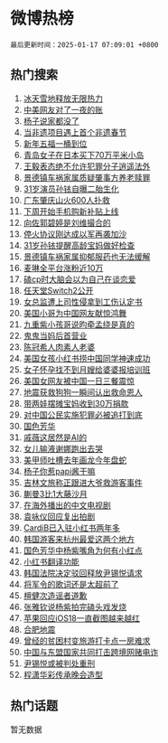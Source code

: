 # 微博热榜

`最后更新时间：2025-01-17 07:09:01 +0800`

## 热门搜索

1. [冰天雪地释放无限热力](https://m.weibo.cn/search?containerid=100103type%3D1%26t%3D10%26q%3D%23%E5%86%B0%E5%A4%A9%E9%9B%AA%E5%9C%B0%E9%87%8A%E6%94%BE%E6%97%A0%E9%99%90%E7%83%AD%E5%8A%9B%23&stream_entry_id=51&isnewpage=1&extparam=seat%3D1%26c_type%3D51%26filter_type%3Drealtimehot%26q%3D%2523%25E5%2586%25B0%25E5%25A4%25A9%25E9%259B%25AA%25E5%259C%25B0%25E9%2587%258A%25E6%2594%25BE%25E6%2597%25A0%25E9%2599%2590%25E7%2583%25AD%25E5%258A%259B%2523%26dgr%3D0%26stream_entry_id%3D51%26pos%3D0%26cate%3D10103%26display_time%3D1737068939%26pre_seqid%3D17370689398940120148447)
1. [中美网友对了一夜的账](https://m.weibo.cn/search?containerid=100103type%3D1%26t%3D10%26q%3D%23%E4%B8%AD%E7%BE%8E%E7%BD%91%E5%8F%8B%E5%AF%B9%E4%BA%86%E4%B8%80%E5%A4%9C%E7%9A%84%E8%B4%A6%23&stream_entry_id=31&isnewpage=1&extparam=seat%3D1%26flag%3D2%26c_type%3D31%26lcate%3D5001%26cate%3D5001%26pos%3D0%26realpos%3D1%26stream_entry_id%3D31%26dgr%3D0%26q%3D%2523%25E4%25B8%25AD%25E7%25BE%258E%25E7%25BD%2591%25E5%258F%258B%25E5%25AF%25B9%25E4%25BA%2586%25E4%25B8%2580%25E5%25A4%259C%25E7%259A%2584%25E8%25B4%25A6%2523%26band_rank%3D1%26filter_type%3Drealtimehot%26display_time%3D1737068939%26pre_seqid%3D17370689398940120148447)
1. [杨子说家都没了](https://m.weibo.cn/search?containerid=100103type%3D1%26t%3D10%26q%3D%23%E6%9D%A8%E5%AD%90%E8%AF%B4%E5%AE%B6%E9%83%BD%E6%B2%A1%E4%BA%86%23&stream_entry_id=31&isnewpage=1&extparam=seat%3D1%26flag%3D0%26c_type%3D31%26lcate%3D5001%26cate%3D5001%26pos%3D1%26realpos%3D2%26stream_entry_id%3D31%26dgr%3D0%26q%3D%2523%25E6%259D%25A8%25E5%25AD%2590%25E8%25AF%25B4%25E5%25AE%25B6%25E9%2583%25BD%25E6%25B2%25A1%25E4%25BA%2586%2523%26band_rank%3D2%26filter_type%3Drealtimehot%26display_time%3D1737068939%26pre_seqid%3D17370689398940120148447)
1. [当非遗项目遇上首个非遗春节](https://m.weibo.cn/search?containerid=100103type%3D1%26t%3D10%26q%3D%23%E5%BD%93%E9%9D%9E%E9%81%97%E9%A1%B9%E7%9B%AE%E9%81%87%E4%B8%8A%E9%A6%96%E4%B8%AA%E9%9D%9E%E9%81%97%E6%98%A5%E8%8A%82%23&stream_entry_id=31&isnewpage=1&extparam=seat%3D1%26flag%3D0%26c_type%3D31%26lcate%3D5001%26cate%3D5001%26pos%3D2%26realpos%3D3%26stream_entry_id%3D31%26dgr%3D0%26q%3D%2523%25E5%25BD%2593%25E9%259D%259E%25E9%2581%2597%25E9%25A1%25B9%25E7%259B%25AE%25E9%2581%2587%25E4%25B8%258A%25E9%25A6%2596%25E4%25B8%25AA%25E9%259D%259E%25E9%2581%2597%25E6%2598%25A5%25E8%258A%2582%2523%26band_rank%3D3%26filter_type%3Drealtimehot%26display_time%3D1737068939%26pre_seqid%3D17370689398940120148447)
1. [新年五福一桶到位](https://m.weibo.cn/search?containerid=100103type%3D1%26t%3D10%26q%3D%23%E6%96%B0%E5%B9%B4%E4%BA%94%E7%A6%8F%E4%B8%80%E6%A1%B6%E5%88%B0%E4%BD%8D%23&stream_entry_id=31&isnewpage=1&extparam=seat%3D1%26filter_type%3Drealtimehot%26c_type%3D31%26lcate%3D5001%26cate%3D5001%26is_ad_pos%3D1%26adid%3D272976%26band_rank%3D4%26stream_entry_id%3D31%26dgr%3D0%26topic_ad%3D1%26pos%3D3%26q%3D%2523%25E6%2596%25B0%25E5%25B9%25B4%25E4%25BA%2594%25E7%25A6%258F%25E4%25B8%2580%25E6%25A1%25B6%25E5%2588%25B0%25E4%25BD%258D%2523%26display_time%3D1737068939%26pre_seqid%3D17370689398940120148447)
1. [青岛女子在日本买下70万平米小岛](https://m.weibo.cn/search?containerid=100103type%3D1%26t%3D10%26q%3D%23%E9%9D%92%E5%B2%9B%E5%A5%B3%E5%AD%90%E5%9C%A8%E6%97%A5%E6%9C%AC%E4%B9%B0%E4%B8%8B70%E4%B8%87%E5%B9%B3%E7%B1%B3%E5%B0%8F%E5%B2%9B%23&stream_entry_id=31&isnewpage=1&extparam=seat%3D1%26flag%3D0%26c_type%3D31%26lcate%3D5001%26cate%3D5001%26pos%3D4%26realpos%3D4%26stream_entry_id%3D31%26dgr%3D0%26q%3D%2523%25E9%259D%2592%25E5%25B2%259B%25E5%25A5%25B3%25E5%25AD%2590%25E5%259C%25A8%25E6%2597%25A5%25E6%259C%25AC%25E4%25B9%25B0%25E4%25B8%258B70%25E4%25B8%2587%25E5%25B9%25B3%25E7%25B1%25B3%25E5%25B0%258F%25E5%25B2%259B%2523%26band_rank%3D4%26filter_type%3Drealtimehot%26display_time%3D1737068939%26pre_seqid%3D17370689398940120148447)
1. [王毅表态绝不允许犯罪分子逍遥法外](https://m.weibo.cn/search?containerid=100103type%3D1%26t%3D10%26q%3D%23%E7%8E%8B%E6%AF%85%E8%A1%A8%E6%80%81%E7%BB%9D%E4%B8%8D%E5%85%81%E8%AE%B8%E7%8A%AF%E7%BD%AA%E5%88%86%E5%AD%90%E9%80%8D%E9%81%A5%E6%B3%95%E5%A4%96%23&stream_entry_id=31&isnewpage=1&extparam=seat%3D1%26flag%3D0%26c_type%3D31%26lcate%3D5001%26cate%3D5001%26pos%3D5%26realpos%3D5%26stream_entry_id%3D31%26dgr%3D0%26q%3D%2523%25E7%258E%258B%25E6%25AF%2585%25E8%25A1%25A8%25E6%2580%2581%25E7%25BB%259D%25E4%25B8%258D%25E5%2585%2581%25E8%25AE%25B8%25E7%258A%25AF%25E7%25BD%25AA%25E5%2588%2586%25E5%25AD%2590%25E9%2580%258D%25E9%2581%25A5%25E6%25B3%2595%25E5%25A4%2596%2523%26band_rank%3D5%26filter_type%3Drealtimehot%26display_time%3D1737068939%26pre_seqid%3D17370689398940120148447)
1. [景德镇车祸家属质疑肇事方养老赎罪](https://m.weibo.cn/search?containerid=100103type%3D1%26t%3D10%26q%3D%23%E6%99%AF%E5%BE%B7%E9%95%87%E8%BD%A6%E7%A5%B8%E5%AE%B6%E5%B1%9E%E8%B4%A8%E7%96%91%E8%82%87%E4%BA%8B%E6%96%B9%E5%85%BB%E8%80%81%E8%B5%8E%E7%BD%AA%23&stream_entry_id=31&isnewpage=1&extparam=seat%3D1%26flag%3D1%26c_type%3D31%26lcate%3D5001%26cate%3D5001%26pos%3D6%26realpos%3D6%26stream_entry_id%3D31%26dgr%3D0%26q%3D%2523%25E6%2599%25AF%25E5%25BE%25B7%25E9%2595%2587%25E8%25BD%25A6%25E7%25A5%25B8%25E5%25AE%25B6%25E5%25B1%259E%25E8%25B4%25A8%25E7%2596%2591%25E8%2582%2587%25E4%25BA%258B%25E6%2596%25B9%25E5%2585%25BB%25E8%2580%2581%25E8%25B5%258E%25E7%25BD%25AA%2523%26band_rank%3D6%26filter_type%3Drealtimehot%26display_time%3D1737068939%26pre_seqid%3D17370689398940120148447)
1. [31岁演员孙铱自曝二胎生化](https://m.weibo.cn/search?containerid=100103type%3D1%26t%3D10%26q%3D%2331%E5%B2%81%E6%BC%94%E5%91%98%E5%AD%99%E9%93%B1%E8%87%AA%E6%9B%9D%E4%BA%8C%E8%83%8E%E7%94%9F%E5%8C%96%23&stream_entry_id=31&isnewpage=1&extparam=seat%3D1%26flag%3D0%26c_type%3D31%26lcate%3D5001%26cate%3D5001%26pos%3D7%26realpos%3D7%26stream_entry_id%3D31%26dgr%3D0%26q%3D%252331%25E5%25B2%2581%25E6%25BC%2594%25E5%2591%2598%25E5%25AD%2599%25E9%2593%25B1%25E8%2587%25AA%25E6%259B%259D%25E4%25BA%258C%25E8%2583%258E%25E7%2594%259F%25E5%258C%2596%2523%26band_rank%3D7%26filter_type%3Drealtimehot%26display_time%3D1737068939%26pre_seqid%3D17370689398940120148447)
1. [广东肇庆山火600人扑救](https://m.weibo.cn/search?containerid=100103type%3D1%26t%3D10%26q%3D%23%E5%B9%BF%E4%B8%9C%E8%82%87%E5%BA%86%E5%B1%B1%E7%81%AB600%E4%BA%BA%E6%89%91%E6%95%91%23&stream_entry_id=31&isnewpage=1&extparam=seat%3D1%26flag%3D0%26c_type%3D31%26lcate%3D5001%26cate%3D5001%26pos%3D8%26realpos%3D8%26stream_entry_id%3D31%26dgr%3D0%26q%3D%2523%25E5%25B9%25BF%25E4%25B8%259C%25E8%2582%2587%25E5%25BA%2586%25E5%25B1%25B1%25E7%2581%25AB600%25E4%25BA%25BA%25E6%2589%2591%25E6%2595%2591%2523%26band_rank%3D8%26filter_type%3Drealtimehot%26display_time%3D1737068939%26pre_seqid%3D17370689398940120148447)
1. [下周开始手机购新补贴上线](https://m.weibo.cn/search?containerid=100103type%3D1%26t%3D10%26q%3D%23%E4%B8%8B%E5%91%A8%E5%BC%80%E5%A7%8B%E6%89%8B%E6%9C%BA%E8%B4%AD%E6%96%B0%E8%A1%A5%E8%B4%B4%E4%B8%8A%E7%BA%BF%23&stream_entry_id=31&isnewpage=1&extparam=seat%3D1%26flag%3D0%26c_type%3D31%26lcate%3D5001%26cate%3D5001%26pos%3D9%26realpos%3D9%26stream_entry_id%3D31%26dgr%3D0%26q%3D%2523%25E4%25B8%258B%25E5%2591%25A8%25E5%25BC%2580%25E5%25A7%258B%25E6%2589%258B%25E6%259C%25BA%25E8%25B4%25AD%25E6%2596%25B0%25E8%25A1%25A5%25E8%25B4%25B4%25E4%25B8%258A%25E7%25BA%25BF%2523%26band_rank%3D9%26filter_type%3Drealtimehot%26display_time%3D1737068939%26pre_seqid%3D17370689398940120148447)
1. [向佐郭碧婷是刘维撮合的](https://m.weibo.cn/search?containerid=100103type%3D1%26t%3D10%26q%3D%E5%90%91%E4%BD%90%E9%83%AD%E7%A2%A7%E5%A9%B7%E6%98%AF%E5%88%98%E7%BB%B4%E6%92%AE%E5%90%88%E7%9A%84&stream_entry_id=31&isnewpage=1&extparam=seat%3D1%26flag%3D0%26c_type%3D31%26lcate%3D5001%26cate%3D5001%26pos%3D10%26realpos%3D10%26stream_entry_id%3D31%26dgr%3D0%26q%3D%25E5%2590%2591%25E4%25BD%2590%25E9%2583%25AD%25E7%25A2%25A7%25E5%25A9%25B7%25E6%2598%25AF%25E5%2588%2598%25E7%25BB%25B4%25E6%2592%25AE%25E5%2590%2588%25E7%259A%2584%26band_rank%3D10%26filter_type%3Drealtimehot%26display_time%3D1737068939%26pre_seqid%3D17370689398940120148447)
1. [停火协议刚达成以军再袭加沙](https://m.weibo.cn/search?containerid=100103type%3D1%26t%3D10%26q%3D%23%E5%81%9C%E7%81%AB%E5%8D%8F%E8%AE%AE%E5%88%9A%E8%BE%BE%E6%88%90%E4%BB%A5%E5%86%9B%E5%86%8D%E8%A2%AD%E5%8A%A0%E6%B2%99%23&stream_entry_id=31&isnewpage=1&extparam=seat%3D1%26flag%3D0%26c_type%3D31%26lcate%3D5001%26cate%3D5001%26pos%3D11%26realpos%3D11%26stream_entry_id%3D31%26dgr%3D0%26q%3D%2523%25E5%2581%259C%25E7%2581%25AB%25E5%258D%258F%25E8%25AE%25AE%25E5%2588%259A%25E8%25BE%25BE%25E6%2588%2590%25E4%25BB%25A5%25E5%2586%259B%25E5%2586%258D%25E8%25A2%25AD%25E5%258A%25A0%25E6%25B2%2599%2523%26band_rank%3D11%26filter_type%3Drealtimehot%26display_time%3D1737068939%26pre_seqid%3D17370689398940120148447)
1. [31岁孙铱提醒高龄宝妈做好检查](https://m.weibo.cn/search?containerid=100103type%3D1%26t%3D10%26q%3D%2331%E5%B2%81%E5%AD%99%E9%93%B1%E6%8F%90%E9%86%92%E9%AB%98%E9%BE%84%E5%AE%9D%E5%A6%88%E5%81%9A%E5%A5%BD%E6%A3%80%E6%9F%A5%23&stream_entry_id=31&isnewpage=1&extparam=seat%3D1%26flag%3D0%26c_type%3D31%26lcate%3D5001%26cate%3D5001%26pos%3D12%26realpos%3D12%26stream_entry_id%3D31%26dgr%3D0%26q%3D%252331%25E5%25B2%2581%25E5%25AD%2599%25E9%2593%25B1%25E6%258F%2590%25E9%2586%2592%25E9%25AB%2598%25E9%25BE%2584%25E5%25AE%259D%25E5%25A6%2588%25E5%2581%259A%25E5%25A5%25BD%25E6%25A3%2580%25E6%259F%25A5%2523%26band_rank%3D12%26filter_type%3Drealtimehot%26display_time%3D1737068939%26pre_seqid%3D17370689398940120148447)
1. [景德镇车祸家属抑郁服药也无法缓解](https://m.weibo.cn/search?containerid=100103type%3D1%26t%3D10%26q%3D%23%E6%99%AF%E5%BE%B7%E9%95%87%E8%BD%A6%E7%A5%B8%E5%AE%B6%E5%B1%9E%E6%8A%91%E9%83%81%E6%9C%8D%E8%8D%AF%E4%B9%9F%E6%97%A0%E6%B3%95%E7%BC%93%E8%A7%A3%23&stream_entry_id=31&isnewpage=1&extparam=seat%3D1%26flag%3D0%26c_type%3D31%26lcate%3D5001%26cate%3D5001%26pos%3D13%26realpos%3D13%26stream_entry_id%3D31%26dgr%3D0%26q%3D%2523%25E6%2599%25AF%25E5%25BE%25B7%25E9%2595%2587%25E8%25BD%25A6%25E7%25A5%25B8%25E5%25AE%25B6%25E5%25B1%259E%25E6%258A%2591%25E9%2583%2581%25E6%259C%258D%25E8%258D%25AF%25E4%25B9%259F%25E6%2597%25A0%25E6%25B3%2595%25E7%25BC%2593%25E8%25A7%25A3%2523%26band_rank%3D13%26filter_type%3Drealtimehot%26display_time%3D1737068939%26pre_seqid%3D17370689398940120148447)
1. [麦琳全平台涨粉近10万](https://m.weibo.cn/search?containerid=100103type%3D1%26t%3D10%26q%3D%23%E9%BA%A6%E7%90%B3%E5%85%A8%E5%B9%B3%E5%8F%B0%E6%B6%A8%E7%B2%89%E8%BF%9110%E4%B8%87%23&stream_entry_id=31&isnewpage=1&extparam=seat%3D1%26flag%3D0%26c_type%3D31%26lcate%3D5001%26cate%3D5001%26pos%3D14%26realpos%3D14%26stream_entry_id%3D31%26dgr%3D0%26q%3D%2523%25E9%25BA%25A6%25E7%2590%25B3%25E5%2585%25A8%25E5%25B9%25B3%25E5%258F%25B0%25E6%25B6%25A8%25E7%25B2%2589%25E8%25BF%259110%25E4%25B8%2587%2523%26band_rank%3D14%26filter_type%3Drealtimehot%26display_time%3D1737068939%26pre_seqid%3D17370689398940120148447)
1. [磕cp时大脑会以为自己在谈恋爱](https://m.weibo.cn/search?containerid=100103type%3D1%26t%3D10%26q%3D%23%E7%A3%95cp%E6%97%B6%E5%A4%A7%E8%84%91%E4%BC%9A%E4%BB%A5%E4%B8%BA%E8%87%AA%E5%B7%B1%E5%9C%A8%E8%B0%88%E6%81%8B%E7%88%B1%23&stream_entry_id=31&isnewpage=1&extparam=seat%3D1%26flag%3D0%26c_type%3D31%26lcate%3D5001%26cate%3D5001%26pos%3D15%26realpos%3D15%26stream_entry_id%3D31%26dgr%3D0%26q%3D%2523%25E7%25A3%2595cp%25E6%2597%25B6%25E5%25A4%25A7%25E8%2584%2591%25E4%25BC%259A%25E4%25BB%25A5%25E4%25B8%25BA%25E8%2587%25AA%25E5%25B7%25B1%25E5%259C%25A8%25E8%25B0%2588%25E6%2581%258B%25E7%2588%25B1%2523%26band_rank%3D15%26filter_type%3Drealtimehot%26display_time%3D1737068939%26pre_seqid%3D17370689398940120148447)
1. [任天堂Switch2公开](https://m.weibo.cn/search?containerid=100103type%3D1%26t%3D10%26q%3D%23%E4%BB%BB%E5%A4%A9%E5%A0%82Switch2%E5%85%AC%E5%BC%80%23&stream_entry_id=31&isnewpage=1&extparam=seat%3D1%26flag%3D0%26c_type%3D31%26lcate%3D5001%26cate%3D5001%26pos%3D16%26realpos%3D16%26stream_entry_id%3D31%26dgr%3D0%26q%3D%2523%25E4%25BB%25BB%25E5%25A4%25A9%25E5%25A0%2582Switch2%25E5%2585%25AC%25E5%25BC%2580%2523%26band_rank%3D16%26filter_type%3Drealtimehot%26display_time%3D1737068939%26pre_seqid%3D17370689398940120148447)
1. [女总监遭上司性侵拿到工伤认定书](https://m.weibo.cn/search?containerid=100103type%3D1%26t%3D10%26q%3D%23%E5%A5%B3%E6%80%BB%E7%9B%91%E9%81%AD%E4%B8%8A%E5%8F%B8%E6%80%A7%E4%BE%B5%E6%8B%BF%E5%88%B0%E5%B7%A5%E4%BC%A4%E8%AE%A4%E5%AE%9A%E4%B9%A6%23&stream_entry_id=31&isnewpage=1&extparam=seat%3D1%26flag%3D0%26c_type%3D31%26lcate%3D5001%26cate%3D5001%26pos%3D17%26realpos%3D17%26stream_entry_id%3D31%26dgr%3D0%26q%3D%2523%25E5%25A5%25B3%25E6%2580%25BB%25E7%259B%2591%25E9%2581%25AD%25E4%25B8%258A%25E5%258F%25B8%25E6%2580%25A7%25E4%25BE%25B5%25E6%258B%25BF%25E5%2588%25B0%25E5%25B7%25A5%25E4%25BC%25A4%25E8%25AE%25A4%25E5%25AE%259A%25E4%25B9%25A6%2523%26band_rank%3D17%26filter_type%3Drealtimehot%26display_time%3D1737068939%26pre_seqid%3D17370689398940120148447)
1. [美国小哥为中国网友献惊鸿舞](https://m.weibo.cn/search?containerid=100103type%3D1%26t%3D10%26q%3D%23%E7%BE%8E%E5%9B%BD%E5%B0%8F%E5%93%A5%E4%B8%BA%E4%B8%AD%E5%9B%BD%E7%BD%91%E5%8F%8B%E7%8C%AE%E6%83%8A%E9%B8%BF%E8%88%9E%23&stream_entry_id=31&isnewpage=1&extparam=seat%3D1%26flag%3D0%26c_type%3D31%26lcate%3D5001%26cate%3D5001%26pos%3D18%26realpos%3D18%26stream_entry_id%3D31%26dgr%3D0%26q%3D%2523%25E7%25BE%258E%25E5%259B%25BD%25E5%25B0%258F%25E5%2593%25A5%25E4%25B8%25BA%25E4%25B8%25AD%25E5%259B%25BD%25E7%25BD%2591%25E5%258F%258B%25E7%258C%25AE%25E6%2583%258A%25E9%25B8%25BF%25E8%2588%259E%2523%26band_rank%3D18%26filter_type%3Drealtimehot%26display_time%3D1737068939%26pre_seqid%3D17370689398940120148447)
1. [九重紫小孩哥说昀牵孟绕是真的](https://m.weibo.cn/search?containerid=100103type%3D1%26t%3D10%26q%3D%23%E4%B9%9D%E9%87%8D%E7%B4%AB%E5%B0%8F%E5%AD%A9%E5%93%A5%E8%AF%B4%E6%98%80%E7%89%B5%E5%AD%9F%E7%BB%95%E6%98%AF%E7%9C%9F%E7%9A%84%23&stream_entry_id=31&isnewpage=1&extparam=seat%3D1%26flag%3D0%26c_type%3D31%26lcate%3D5001%26cate%3D5001%26pos%3D19%26realpos%3D19%26stream_entry_id%3D31%26dgr%3D0%26q%3D%2523%25E4%25B9%259D%25E9%2587%258D%25E7%25B4%25AB%25E5%25B0%258F%25E5%25AD%25A9%25E5%2593%25A5%25E8%25AF%25B4%25E6%2598%2580%25E7%2589%25B5%25E5%25AD%259F%25E7%25BB%2595%25E6%2598%25AF%25E7%259C%259F%25E7%259A%2584%2523%26band_rank%3D19%26filter_type%3Drealtimehot%26display_time%3D1737068939%26pre_seqid%3D17370689398940120148447)
1. [鬼鬼当妈后首营业](https://m.weibo.cn/search?containerid=100103type%3D1%26t%3D10%26q%3D%23%E9%AC%BC%E9%AC%BC%E5%BD%93%E5%A6%88%E5%90%8E%E9%A6%96%E8%90%A5%E4%B8%9A%23&stream_entry_id=31&isnewpage=1&extparam=seat%3D1%26flag%3D0%26c_type%3D31%26lcate%3D5001%26cate%3D5001%26pos%3D20%26realpos%3D20%26stream_entry_id%3D31%26dgr%3D0%26q%3D%2523%25E9%25AC%25BC%25E9%25AC%25BC%25E5%25BD%2593%25E5%25A6%2588%25E5%2590%258E%25E9%25A6%2596%25E8%2590%25A5%25E4%25B8%259A%2523%26band_rank%3D20%26filter_type%3Drealtimehot%26display_time%3D1737068939%26pre_seqid%3D17370689398940120148447)
1. [陈冠希人肉素人老婆](https://m.weibo.cn/search?containerid=100103type%3D1%26t%3D10%26q%3D%23%E9%99%88%E5%86%A0%E5%B8%8C%E4%BA%BA%E8%82%89%E7%B4%A0%E4%BA%BA%E8%80%81%E5%A9%86%23&stream_entry_id=31&isnewpage=1&extparam=seat%3D1%26flag%3D2%26c_type%3D31%26lcate%3D5001%26cate%3D5001%26pos%3D21%26realpos%3D21%26stream_entry_id%3D31%26dgr%3D0%26q%3D%2523%25E9%2599%2588%25E5%2586%25A0%25E5%25B8%258C%25E4%25BA%25BA%25E8%2582%2589%25E7%25B4%25A0%25E4%25BA%25BA%25E8%2580%2581%25E5%25A9%2586%2523%26band_rank%3D21%26filter_type%3Drealtimehot%26display_time%3D1737068939%26pre_seqid%3D17370689398940120148447)
1. [美国女孩小红书捞中国同学神速成功](https://m.weibo.cn/search?containerid=100103type%3D1%26t%3D10%26q%3D%23%E7%BE%8E%E5%9B%BD%E5%A5%B3%E5%AD%A9%E5%B0%8F%E7%BA%A2%E4%B9%A6%E6%8D%9E%E4%B8%AD%E5%9B%BD%E5%90%8C%E5%AD%A6%E7%A5%9E%E9%80%9F%E6%88%90%E5%8A%9F%23&stream_entry_id=31&isnewpage=1&extparam=seat%3D1%26flag%3D0%26c_type%3D31%26lcate%3D5001%26cate%3D5001%26pos%3D22%26realpos%3D22%26stream_entry_id%3D31%26dgr%3D0%26q%3D%2523%25E7%25BE%258E%25E5%259B%25BD%25E5%25A5%25B3%25E5%25AD%25A9%25E5%25B0%258F%25E7%25BA%25A2%25E4%25B9%25A6%25E6%258D%259E%25E4%25B8%25AD%25E5%259B%25BD%25E5%2590%258C%25E5%25AD%25A6%25E7%25A5%259E%25E9%2580%259F%25E6%2588%2590%25E5%258A%259F%2523%26band_rank%3D22%26filter_type%3Drealtimehot%26display_time%3D1737068939%26pre_seqid%3D17370689398940120148447)
1. [女子怀孕找不到月嫂给婆婆报培训班](https://m.weibo.cn/search?containerid=100103type%3D1%26t%3D10%26q%3D%23%E5%A5%B3%E5%AD%90%E6%80%80%E5%AD%95%E6%89%BE%E4%B8%8D%E5%88%B0%E6%9C%88%E5%AB%82%E7%BB%99%E5%A9%86%E5%A9%86%E6%8A%A5%E5%9F%B9%E8%AE%AD%E7%8F%AD%23&stream_entry_id=31&isnewpage=1&extparam=seat%3D1%26flag%3D0%26c_type%3D31%26lcate%3D5001%26cate%3D5001%26pos%3D23%26realpos%3D23%26stream_entry_id%3D31%26dgr%3D0%26q%3D%2523%25E5%25A5%25B3%25E5%25AD%2590%25E6%2580%2580%25E5%25AD%2595%25E6%2589%25BE%25E4%25B8%258D%25E5%2588%25B0%25E6%259C%2588%25E5%25AB%2582%25E7%25BB%2599%25E5%25A9%2586%25E5%25A9%2586%25E6%258A%25A5%25E5%259F%25B9%25E8%25AE%25AD%25E7%258F%25AD%2523%26band_rank%3D23%26filter_type%3Drealtimehot%26display_time%3D1737068939%26pre_seqid%3D17370689398940120148447)
1. [美国女网友被中国一日三餐震惊](https://m.weibo.cn/search?containerid=100103type%3D1%26t%3D10%26q%3D%23%E7%BE%8E%E5%9B%BD%E5%A5%B3%E7%BD%91%E5%8F%8B%E8%A2%AB%E4%B8%AD%E5%9B%BD%E4%B8%80%E6%97%A5%E4%B8%89%E9%A4%90%E9%9C%87%E6%83%8A%23&stream_entry_id=31&isnewpage=1&extparam=seat%3D1%26flag%3D0%26c_type%3D31%26lcate%3D5001%26cate%3D5001%26pos%3D24%26realpos%3D24%26stream_entry_id%3D31%26dgr%3D0%26q%3D%2523%25E7%25BE%258E%25E5%259B%25BD%25E5%25A5%25B3%25E7%25BD%2591%25E5%258F%258B%25E8%25A2%25AB%25E4%25B8%25AD%25E5%259B%25BD%25E4%25B8%2580%25E6%2597%25A5%25E4%25B8%2589%25E9%25A4%2590%25E9%259C%2587%25E6%2583%258A%2523%26band_rank%3D24%26filter_type%3Drealtimehot%26display_time%3D1737068939%26pre_seqid%3D17370689398940120148447)
1. [地震获救狗狗一瞬间认出救命恩人](https://m.weibo.cn/search?containerid=100103type%3D1%26t%3D10%26q%3D%23%E5%9C%B0%E9%9C%87%E8%8E%B7%E6%95%91%E7%8B%97%E7%8B%97%E4%B8%80%E7%9E%AC%E9%97%B4%E8%AE%A4%E5%87%BA%E6%95%91%E5%91%BD%E6%81%A9%E4%BA%BA%23&stream_entry_id=31&isnewpage=1&extparam=seat%3D1%26flag%3D32768%26c_type%3D31%26lcate%3D5001%26cate%3D5001%26pos%3D25%26realpos%3D25%26stream_entry_id%3D31%26dgr%3D0%26q%3D%2523%25E5%259C%25B0%25E9%259C%2587%25E8%258E%25B7%25E6%2595%2591%25E7%258B%2597%25E7%258B%2597%25E4%25B8%2580%25E7%259E%25AC%25E9%2597%25B4%25E8%25AE%25A4%25E5%2587%25BA%25E6%2595%2591%25E5%2591%25BD%25E6%2581%25A9%25E4%25BA%25BA%2523%26band_rank%3D25%26filter_type%3Drealtimehot%26display_time%3D1737068939%26pre_seqid%3D17370689398940120148447)
1. [带两娃摆摊宝妈收到30万捐款](https://m.weibo.cn/search?containerid=100103type%3D1%26t%3D10%26q%3D%23%E5%B8%A6%E4%B8%A4%E5%A8%83%E6%91%86%E6%91%8A%E5%AE%9D%E5%A6%88%E6%94%B6%E5%88%B030%E4%B8%87%E6%8D%90%E6%AC%BE%23&stream_entry_id=31&isnewpage=1&extparam=seat%3D1%26flag%3D0%26c_type%3D31%26lcate%3D5001%26cate%3D5001%26pos%3D26%26realpos%3D26%26stream_entry_id%3D31%26dgr%3D0%26q%3D%2523%25E5%25B8%25A6%25E4%25B8%25A4%25E5%25A8%2583%25E6%2591%2586%25E6%2591%258A%25E5%25AE%259D%25E5%25A6%2588%25E6%2594%25B6%25E5%2588%25B030%25E4%25B8%2587%25E6%258D%2590%25E6%25AC%25BE%2523%26band_rank%3D26%26filter_type%3Drealtimehot%26display_time%3D1737068939%26pre_seqid%3D17370689398940120148447)
1. [对中国公民实施犯罪必被追打到底](https://m.weibo.cn/search?containerid=100103type%3D1%26t%3D10%26q%3D%23%E5%AF%B9%E4%B8%AD%E5%9B%BD%E5%85%AC%E6%B0%91%E5%AE%9E%E6%96%BD%E7%8A%AF%E7%BD%AA%E5%BF%85%E8%A2%AB%E8%BF%BD%E6%89%93%E5%88%B0%E5%BA%95%23&stream_entry_id=31&isnewpage=1&extparam=seat%3D1%26flag%3D0%26c_type%3D31%26lcate%3D5001%26cate%3D5001%26pos%3D27%26realpos%3D27%26stream_entry_id%3D31%26dgr%3D0%26q%3D%2523%25E5%25AF%25B9%25E4%25B8%25AD%25E5%259B%25BD%25E5%2585%25AC%25E6%25B0%2591%25E5%25AE%259E%25E6%2596%25BD%25E7%258A%25AF%25E7%25BD%25AA%25E5%25BF%2585%25E8%25A2%25AB%25E8%25BF%25BD%25E6%2589%2593%25E5%2588%25B0%25E5%25BA%2595%2523%26band_rank%3D27%26filter_type%3Drealtimehot%26display_time%3D1737068939%26pre_seqid%3D17370689398940120148447)
1. [国色芳华](https://m.weibo.cn/search?containerid=100103type%3D1%26t%3D10%26q%3D%E5%9B%BD%E8%89%B2%E8%8A%B3%E5%8D%8E&stream_entry_id=31&isnewpage=1&extparam=seat%3D1%26flag%3D0%26c_type%3D31%26lcate%3D5001%26cate%3D5001%26pos%3D28%26realpos%3D28%26stream_entry_id%3D31%26dgr%3D0%26q%3D%25E5%259B%25BD%25E8%2589%25B2%25E8%258A%25B3%25E5%258D%258E%26band_rank%3D28%26filter_type%3Drealtimehot%26display_time%3D1737068939%26pre_seqid%3D17370689398940120148447)
1. [戚薇这居然是AI的](https://m.weibo.cn/search?containerid=100103type%3D1%26t%3D10%26q%3D%23%E6%88%9A%E8%96%87%E8%BF%99%E5%B1%85%E7%84%B6%E6%98%AFAI%E7%9A%84%23&stream_entry_id=31&isnewpage=1&extparam=seat%3D1%26flag%3D0%26c_type%3D31%26lcate%3D5001%26cate%3D5001%26pos%3D29%26realpos%3D29%26stream_entry_id%3D31%26dgr%3D0%26q%3D%2523%25E6%2588%259A%25E8%2596%2587%25E8%25BF%2599%25E5%25B1%2585%25E7%2584%25B6%25E6%2598%25AFAI%25E7%259A%2584%2523%26band_rank%3D29%26filter_type%3Drealtimehot%26display_time%3D1737068939%26pre_seqid%3D17370689398940120148447)
1. [女儿输液谢娜跑出去哭](https://m.weibo.cn/search?containerid=100103type%3D1%26t%3D10%26q%3D%23%E5%A5%B3%E5%84%BF%E8%BE%93%E6%B6%B2%E8%B0%A2%E5%A8%9C%E8%B7%91%E5%87%BA%E5%8E%BB%E5%93%AD%23&stream_entry_id=31&isnewpage=1&extparam=seat%3D1%26flag%3D0%26c_type%3D31%26lcate%3D5001%26cate%3D5001%26pos%3D30%26realpos%3D30%26stream_entry_id%3D31%26dgr%3D0%26q%3D%2523%25E5%25A5%25B3%25E5%2584%25BF%25E8%25BE%2593%25E6%25B6%25B2%25E8%25B0%25A2%25E5%25A8%259C%25E8%25B7%2591%25E5%2587%25BA%25E5%258E%25BB%25E5%2593%25AD%2523%26band_rank%3D30%26filter_type%3Drealtimehot%26display_time%3D1737068939%26pre_seqid%3D17370689398940120148447)
1. [美甲师吐槽去年画龙今年盘蛇](https://m.weibo.cn/search?containerid=100103type%3D1%26t%3D10%26q%3D%23%E7%BE%8E%E7%94%B2%E5%B8%88%E5%90%90%E6%A7%BD%E5%8E%BB%E5%B9%B4%E7%94%BB%E9%BE%99%E4%BB%8A%E5%B9%B4%E7%9B%98%E8%9B%87%23&stream_entry_id=31&isnewpage=1&extparam=seat%3D1%26flag%3D0%26c_type%3D31%26lcate%3D5001%26cate%3D5001%26pos%3D31%26realpos%3D31%26stream_entry_id%3D31%26dgr%3D0%26q%3D%2523%25E7%25BE%258E%25E7%2594%25B2%25E5%25B8%2588%25E5%2590%2590%25E6%25A7%25BD%25E5%258E%25BB%25E5%25B9%25B4%25E7%2594%25BB%25E9%25BE%2599%25E4%25BB%258A%25E5%25B9%25B4%25E7%259B%2598%25E8%259B%2587%2523%26band_rank%3D31%26filter_type%3Drealtimehot%26display_time%3D1737068939%26pre_seqid%3D17370689398940120148447)
1. [杨子你惹papi酱干嘛](https://m.weibo.cn/search?containerid=100103type%3D1%26t%3D10%26q%3D%23%E6%9D%A8%E5%AD%90%E4%BD%A0%E6%83%B9papi%E9%85%B1%E5%B9%B2%E5%98%9B%23&stream_entry_id=31&isnewpage=1&extparam=seat%3D1%26flag%3D0%26c_type%3D31%26lcate%3D5001%26cate%3D5001%26pos%3D32%26realpos%3D32%26stream_entry_id%3D31%26dgr%3D0%26q%3D%2523%25E6%259D%25A8%25E5%25AD%2590%25E4%25BD%25A0%25E6%2583%25B9papi%25E9%2585%25B1%25E5%25B9%25B2%25E5%2598%259B%2523%26band_rank%3D32%26filter_type%3Drealtimehot%26display_time%3D1737068939%26pre_seqid%3D17370689398940120148447)
1. [吉林文旅称正跟进大爷救游客事件](https://m.weibo.cn/search?containerid=100103type%3D1%26t%3D10%26q%3D%23%E5%90%89%E6%9E%97%E6%96%87%E6%97%85%E7%A7%B0%E6%AD%A3%E8%B7%9F%E8%BF%9B%E5%A4%A7%E7%88%B7%E6%95%91%E6%B8%B8%E5%AE%A2%E4%BA%8B%E4%BB%B6%23&stream_entry_id=31&isnewpage=1&extparam=seat%3D1%26flag%3D0%26c_type%3D31%26lcate%3D5001%26cate%3D5001%26pos%3D33%26realpos%3D33%26stream_entry_id%3D31%26dgr%3D0%26q%3D%2523%25E5%2590%2589%25E6%259E%2597%25E6%2596%2587%25E6%2597%2585%25E7%25A7%25B0%25E6%25AD%25A3%25E8%25B7%259F%25E8%25BF%259B%25E5%25A4%25A7%25E7%2588%25B7%25E6%2595%2591%25E6%25B8%25B8%25E5%25AE%25A2%25E4%25BA%258B%25E4%25BB%25B6%2523%26band_rank%3D33%26filter_type%3Drealtimehot%26display_time%3D1737068939%26pre_seqid%3D17370689398940120148447)
1. [蒯曼3比1大藤沙月](https://m.weibo.cn/search?containerid=100103type%3D1%26t%3D10%26q%3D%23%E8%92%AF%E6%9B%BC3%E6%AF%941%E5%A4%A7%E8%97%A4%E6%B2%99%E6%9C%88%23&stream_entry_id=31&isnewpage=1&extparam=seat%3D1%26flag%3D0%26c_type%3D31%26lcate%3D5001%26cate%3D5001%26pos%3D34%26realpos%3D34%26stream_entry_id%3D31%26dgr%3D0%26q%3D%2523%25E8%2592%25AF%25E6%259B%25BC3%25E6%25AF%25941%25E5%25A4%25A7%25E8%2597%25A4%25E6%25B2%2599%25E6%259C%2588%2523%26band_rank%3D34%26filter_type%3Drealtimehot%26display_time%3D1737068939%26pre_seqid%3D17370689398940120148447)
1. [在海外播出的中文电视剧](https://m.weibo.cn/search?containerid=100103type%3D1%26t%3D10%26q%3D%23%E5%9C%A8%E6%B5%B7%E5%A4%96%E6%92%AD%E5%87%BA%E7%9A%84%E4%B8%AD%E6%96%87%E7%94%B5%E8%A7%86%E5%89%A7%23&stream_entry_id=31&isnewpage=1&extparam=seat%3D1%26flag%3D0%26c_type%3D31%26lcate%3D5001%26cate%3D5001%26pos%3D35%26realpos%3D35%26stream_entry_id%3D31%26dgr%3D0%26q%3D%2523%25E5%259C%25A8%25E6%25B5%25B7%25E5%25A4%2596%25E6%2592%25AD%25E5%2587%25BA%25E7%259A%2584%25E4%25B8%25AD%25E6%2596%2587%25E7%2594%25B5%25E8%25A7%2586%25E5%2589%25A7%2523%26band_rank%3D35%26filter_type%3Drealtimehot%26display_time%3D1737068939%26pre_seqid%3D17370689398940120148447)
1. [袁咏仪回应复出拍剧](https://m.weibo.cn/search?containerid=100103type%3D1%26t%3D10%26q%3D%23%E8%A2%81%E5%92%8F%E4%BB%AA%E5%9B%9E%E5%BA%94%E5%A4%8D%E5%87%BA%E6%8B%8D%E5%89%A7%23&stream_entry_id=31&isnewpage=1&extparam=seat%3D1%26flag%3D0%26c_type%3D31%26lcate%3D5001%26cate%3D5001%26pos%3D36%26realpos%3D36%26stream_entry_id%3D31%26dgr%3D0%26q%3D%2523%25E8%25A2%2581%25E5%2592%258F%25E4%25BB%25AA%25E5%259B%259E%25E5%25BA%2594%25E5%25A4%258D%25E5%2587%25BA%25E6%258B%258D%25E5%2589%25A7%2523%26band_rank%3D36%26filter_type%3Drealtimehot%26display_time%3D1737068939%26pre_seqid%3D17370689398940120148447)
1. [CardiB已入驻小红书两年多](https://m.weibo.cn/search?containerid=100103type%3D1%26t%3D10%26q%3D%23CardiB%E5%B7%B2%E5%85%A5%E9%A9%BB%E5%B0%8F%E7%BA%A2%E4%B9%A6%E4%B8%A4%E5%B9%B4%E5%A4%9A%23&stream_entry_id=31&isnewpage=1&extparam=seat%3D1%26flag%3D0%26c_type%3D31%26lcate%3D5001%26cate%3D5001%26pos%3D37%26realpos%3D37%26stream_entry_id%3D31%26dgr%3D0%26q%3D%2523CardiB%25E5%25B7%25B2%25E5%2585%25A5%25E9%25A9%25BB%25E5%25B0%258F%25E7%25BA%25A2%25E4%25B9%25A6%25E4%25B8%25A4%25E5%25B9%25B4%25E5%25A4%259A%2523%26band_rank%3D37%26filter_type%3Drealtimehot%26display_time%3D1737068939%26pre_seqid%3D17370689398940120148447)
1. [韩国游客来杭州最爱这两个地方](https://m.weibo.cn/search?containerid=100103type%3D1%26t%3D10%26q%3D%23%E9%9F%A9%E5%9B%BD%E6%B8%B8%E5%AE%A2%E6%9D%A5%E6%9D%AD%E5%B7%9E%E6%9C%80%E7%88%B1%E8%BF%99%E4%B8%A4%E4%B8%AA%E5%9C%B0%E6%96%B9%23&stream_entry_id=31&isnewpage=1&extparam=seat%3D1%26flag%3D1%26c_type%3D31%26lcate%3D5001%26cate%3D5001%26pos%3D38%26realpos%3D38%26stream_entry_id%3D31%26dgr%3D0%26q%3D%2523%25E9%259F%25A9%25E5%259B%25BD%25E6%25B8%25B8%25E5%25AE%25A2%25E6%259D%25A5%25E6%259D%25AD%25E5%25B7%259E%25E6%259C%2580%25E7%2588%25B1%25E8%25BF%2599%25E4%25B8%25A4%25E4%25B8%25AA%25E5%259C%25B0%25E6%2596%25B9%2523%26band_rank%3D38%26filter_type%3Drealtimehot%26display_time%3D1737068939%26pre_seqid%3D17370689398940120148447)
1. [国色芳华中杨紫嘴角为何有小红点](https://m.weibo.cn/search?containerid=100103type%3D1%26t%3D10%26q%3D%23%E5%9B%BD%E8%89%B2%E8%8A%B3%E5%8D%8E%E4%B8%AD%E6%9D%A8%E7%B4%AB%E5%98%B4%E8%A7%92%E4%B8%BA%E4%BD%95%E6%9C%89%E5%B0%8F%E7%BA%A2%E7%82%B9%23&stream_entry_id=31&isnewpage=1&extparam=seat%3D1%26flag%3D0%26c_type%3D31%26lcate%3D5001%26cate%3D5001%26pos%3D39%26realpos%3D39%26stream_entry_id%3D31%26dgr%3D0%26q%3D%2523%25E5%259B%25BD%25E8%2589%25B2%25E8%258A%25B3%25E5%258D%258E%25E4%25B8%25AD%25E6%259D%25A8%25E7%25B4%25AB%25E5%2598%25B4%25E8%25A7%2592%25E4%25B8%25BA%25E4%25BD%2595%25E6%259C%2589%25E5%25B0%258F%25E7%25BA%25A2%25E7%2582%25B9%2523%26band_rank%3D39%26filter_type%3Drealtimehot%26display_time%3D1737068939%26pre_seqid%3D17370689398940120148447)
1. [小红书翻译功能](https://m.weibo.cn/search?containerid=100103type%3D1%26t%3D10%26q%3D%23%E5%B0%8F%E7%BA%A2%E4%B9%A6%E7%BF%BB%E8%AF%91%E5%8A%9F%E8%83%BD%23&stream_entry_id=31&isnewpage=1&extparam=seat%3D1%26flag%3D0%26c_type%3D31%26lcate%3D5001%26cate%3D5001%26pos%3D40%26realpos%3D40%26stream_entry_id%3D31%26dgr%3D0%26q%3D%2523%25E5%25B0%258F%25E7%25BA%25A2%25E4%25B9%25A6%25E7%25BF%25BB%25E8%25AF%2591%25E5%258A%259F%25E8%2583%25BD%2523%26band_rank%3D40%26filter_type%3Drealtimehot%26display_time%3D1737068939%26pre_seqid%3D17370689398940120148447)
1. [韩国法院决定驳回释放尹锡悦请求](https://m.weibo.cn/search?containerid=100103type%3D1%26t%3D10%26q%3D%23%E9%9F%A9%E5%9B%BD%E6%B3%95%E9%99%A2%E5%86%B3%E5%AE%9A%E9%A9%B3%E5%9B%9E%E9%87%8A%E6%94%BE%E5%B0%B9%E9%94%A1%E6%82%A6%E8%AF%B7%E6%B1%82%23&stream_entry_id=31&isnewpage=1&extparam=seat%3D1%26flag%3D0%26c_type%3D31%26lcate%3D5001%26cate%3D5001%26pos%3D41%26realpos%3D41%26stream_entry_id%3D31%26dgr%3D0%26q%3D%2523%25E9%259F%25A9%25E5%259B%25BD%25E6%25B3%2595%25E9%2599%25A2%25E5%2586%25B3%25E5%25AE%259A%25E9%25A9%25B3%25E5%259B%259E%25E9%2587%258A%25E6%2594%25BE%25E5%25B0%25B9%25E9%2594%25A1%25E6%2582%25A6%25E8%25AF%25B7%25E6%25B1%2582%2523%26band_rank%3D41%26filter_type%3Drealtimehot%26display_time%3D1737068939%26pre_seqid%3D17370689398940120148447)
1. [将军令的歌词还是太超前了](https://m.weibo.cn/search?containerid=100103type%3D1%26t%3D10%26q%3D%E5%B0%86%E5%86%9B%E4%BB%A4%E7%9A%84%E6%AD%8C%E8%AF%8D%E8%BF%98%E6%98%AF%E5%A4%AA%E8%B6%85%E5%89%8D%E4%BA%86&stream_entry_id=31&isnewpage=1&extparam=seat%3D1%26flag%3D0%26c_type%3D31%26lcate%3D5001%26cate%3D5001%26pos%3D42%26realpos%3D42%26stream_entry_id%3D31%26dgr%3D0%26q%3D%25E5%25B0%2586%25E5%2586%259B%25E4%25BB%25A4%25E7%259A%2584%25E6%25AD%258C%25E8%25AF%258D%25E8%25BF%2598%25E6%2598%25AF%25E5%25A4%25AA%25E8%25B6%2585%25E5%2589%258D%25E4%25BA%2586%26band_rank%3D42%26filter_type%3Drealtimehot%26display_time%3D1737068939%26pre_seqid%3D17370689398940120148447)
1. [檀健次造谣者道歉](https://m.weibo.cn/search?containerid=100103type%3D1%26t%3D10%26q%3D%23%E6%AA%80%E5%81%A5%E6%AC%A1%E9%80%A0%E8%B0%A3%E8%80%85%E9%81%93%E6%AD%89%23&stream_entry_id=31&isnewpage=1&extparam=seat%3D1%26flag%3D0%26c_type%3D31%26lcate%3D5001%26cate%3D5001%26pos%3D43%26realpos%3D43%26stream_entry_id%3D31%26dgr%3D0%26q%3D%2523%25E6%25AA%2580%25E5%2581%25A5%25E6%25AC%25A1%25E9%2580%25A0%25E8%25B0%25A3%25E8%2580%2585%25E9%2581%2593%25E6%25AD%2589%2523%26band_rank%3D43%26filter_type%3Drealtimehot%26display_time%3D1737068939%26pre_seqid%3D17370689398940120148447)
1. [张雅钦说杨紫拍完磕头戏发烧](https://m.weibo.cn/search?containerid=100103type%3D1%26t%3D10%26q%3D%23%E5%BC%A0%E9%9B%85%E9%92%A6%E8%AF%B4%E6%9D%A8%E7%B4%AB%E6%8B%8D%E5%AE%8C%E7%A3%95%E5%A4%B4%E6%88%8F%E5%8F%91%E7%83%A7%23&stream_entry_id=31&isnewpage=1&extparam=seat%3D1%26flag%3D1%26c_type%3D31%26lcate%3D5001%26cate%3D5001%26pos%3D44%26realpos%3D44%26stream_entry_id%3D31%26dgr%3D0%26q%3D%2523%25E5%25BC%25A0%25E9%259B%2585%25E9%2592%25A6%25E8%25AF%25B4%25E6%259D%25A8%25E7%25B4%25AB%25E6%258B%258D%25E5%25AE%258C%25E7%25A3%2595%25E5%25A4%25B4%25E6%2588%258F%25E5%258F%2591%25E7%2583%25A7%2523%26band_rank%3D44%26filter_type%3Drealtimehot%26display_time%3D1737068939%26pre_seqid%3D17370689398940120148447)
1. [苹果回应iOS18一直截图越来越红](https://m.weibo.cn/search?containerid=100103type%3D1%26t%3D10%26q%3D%23%E8%8B%B9%E6%9E%9C%E5%9B%9E%E5%BA%94iOS18%E4%B8%80%E7%9B%B4%E6%88%AA%E5%9B%BE%E8%B6%8A%E6%9D%A5%E8%B6%8A%E7%BA%A2%23&stream_entry_id=31&isnewpage=1&extparam=seat%3D1%26flag%3D0%26c_type%3D31%26lcate%3D5001%26cate%3D5001%26pos%3D45%26realpos%3D45%26stream_entry_id%3D31%26dgr%3D0%26q%3D%2523%25E8%258B%25B9%25E6%259E%259C%25E5%259B%259E%25E5%25BA%2594iOS18%25E4%25B8%2580%25E7%259B%25B4%25E6%2588%25AA%25E5%259B%25BE%25E8%25B6%258A%25E6%259D%25A5%25E8%25B6%258A%25E7%25BA%25A2%2523%26band_rank%3D45%26filter_type%3Drealtimehot%26display_time%3D1737068939%26pre_seqid%3D17370689398940120148447)
1. [合肥地震](https://m.weibo.cn/search?containerid=100103type%3D1%26t%3D10%26q%3D%E5%90%88%E8%82%A5%E5%9C%B0%E9%9C%87&stream_entry_id=31&isnewpage=1&extparam=seat%3D1%26flag%3D0%26c_type%3D31%26lcate%3D5001%26cate%3D5001%26pos%3D46%26realpos%3D46%26stream_entry_id%3D31%26dgr%3D0%26q%3D%25E5%2590%2588%25E8%2582%25A5%25E5%259C%25B0%25E9%259C%2587%26band_rank%3D46%26filter_type%3Drealtimehot%26display_time%3D1737068939%26pre_seqid%3D17370689398940120148447)
1. [曾经的贫困村变旅游打卡点一房难求](https://m.weibo.cn/search?containerid=100103type%3D1%26t%3D10%26q%3D%23%E6%9B%BE%E7%BB%8F%E7%9A%84%E8%B4%AB%E5%9B%B0%E6%9D%91%E5%8F%98%E6%97%85%E6%B8%B8%E6%89%93%E5%8D%A1%E7%82%B9%E4%B8%80%E6%88%BF%E9%9A%BE%E6%B1%82%23&stream_entry_id=31&isnewpage=1&extparam=seat%3D1%26flag%3D0%26c_type%3D31%26lcate%3D5001%26cate%3D5001%26pos%3D47%26realpos%3D47%26stream_entry_id%3D31%26dgr%3D0%26q%3D%2523%25E6%259B%25BE%25E7%25BB%258F%25E7%259A%2584%25E8%25B4%25AB%25E5%259B%25B0%25E6%259D%2591%25E5%258F%2598%25E6%2597%2585%25E6%25B8%25B8%25E6%2589%2593%25E5%258D%25A1%25E7%2582%25B9%25E4%25B8%2580%25E6%2588%25BF%25E9%259A%25BE%25E6%25B1%2582%2523%26band_rank%3D47%26filter_type%3Drealtimehot%26display_time%3D1737068939%26pre_seqid%3D17370689398940120148447)
1. [中国与东盟国家共同打击跨境网赌电诈](https://m.weibo.cn/search?containerid=100103type%3D1%26t%3D10%26q%3D%23%E4%B8%AD%E5%9B%BD%E4%B8%8E%E4%B8%9C%E7%9B%9F%E5%9B%BD%E5%AE%B6%E5%85%B1%E5%90%8C%E6%89%93%E5%87%BB%E8%B7%A8%E5%A2%83%E7%BD%91%E8%B5%8C%E7%94%B5%E8%AF%88%23&stream_entry_id=31&isnewpage=1&extparam=seat%3D1%26flag%3D0%26c_type%3D31%26lcate%3D5001%26cate%3D5001%26pos%3D48%26realpos%3D48%26stream_entry_id%3D31%26dgr%3D0%26q%3D%2523%25E4%25B8%25AD%25E5%259B%25BD%25E4%25B8%258E%25E4%25B8%259C%25E7%259B%259F%25E5%259B%25BD%25E5%25AE%25B6%25E5%2585%25B1%25E5%2590%258C%25E6%2589%2593%25E5%2587%25BB%25E8%25B7%25A8%25E5%25A2%2583%25E7%25BD%2591%25E8%25B5%258C%25E7%2594%25B5%25E8%25AF%2588%2523%26band_rank%3D48%26filter_type%3Drealtimehot%26display_time%3D1737068939%26pre_seqid%3D17370689398940120148447)
1. [尹锡悦或被判处重刑](https://m.weibo.cn/search?containerid=100103type%3D1%26t%3D10%26q%3D%23%E5%B0%B9%E9%94%A1%E6%82%A6%E6%88%96%E8%A2%AB%E5%88%A4%E5%A4%84%E9%87%8D%E5%88%91%23&stream_entry_id=31&isnewpage=1&extparam=seat%3D1%26flag%3D0%26c_type%3D31%26lcate%3D5001%26cate%3D5001%26pos%3D49%26realpos%3D49%26stream_entry_id%3D31%26dgr%3D0%26q%3D%2523%25E5%25B0%25B9%25E9%2594%25A1%25E6%2582%25A6%25E6%2588%2596%25E8%25A2%25AB%25E5%2588%25A4%25E5%25A4%2584%25E9%2587%258D%25E5%2588%2591%2523%26band_rank%3D49%26filter_type%3Drealtimehot%26display_time%3D1737068939%26pre_seqid%3D17370689398940120148447)
1. [程潇华彩传承晚会造型](https://m.weibo.cn/search?containerid=100103type%3D1%26t%3D10%26q%3D%23%E7%A8%8B%E6%BD%87%E5%8D%8E%E5%BD%A9%E4%BC%A0%E6%89%BF%E6%99%9A%E4%BC%9A%E9%80%A0%E5%9E%8B%23&stream_entry_id=31&isnewpage=1&extparam=seat%3D1%26flag%3D0%26c_type%3D31%26lcate%3D5001%26cate%3D5001%26pos%3D50%26realpos%3D50%26stream_entry_id%3D31%26dgr%3D0%26q%3D%2523%25E7%25A8%258B%25E6%25BD%2587%25E5%258D%258E%25E5%25BD%25A9%25E4%25BC%25A0%25E6%2589%25BF%25E6%2599%259A%25E4%25BC%259A%25E9%2580%25A0%25E5%259E%258B%2523%26band_rank%3D50%26filter_type%3Drealtimehot%26display_time%3D1737068939%26pre_seqid%3D17370689398940120148447)

## 热门话题

暂无数据
